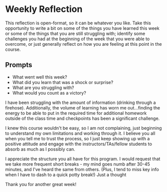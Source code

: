 # Weekly Reflection
This reflection is open-format, so it can be whatever you like. Take this opportunity to write a bit on some of the things you have learned this week or some of the things that you are still struggling with; identify some challenges you had at the beginning of the week that you were able to overcome, or just generally reflect on how you are feeling at this point in the course.

## Prompts
- What went well this week?
- What did you learn that was a shock or surprise?
- What are you struggling with?
- What would you count as a victory?

I have been struggling with the amount of information (drinking through a firehose).  Additionally, the volume of learning has worn me out...finding the energy to be able to put in the required time for additional homework outside of the class time and checkpoints has been a significant challenge.

I knew this course wouldn't be easy, so I am not complaining, just beginning to understand my own limitations and working through it.  I believe you all when you tell me to trust the process, so I just keep showing up with a positive attitude and engage with the instructors/TAs/fellow students to absorb as much as I possibly can.

I appreciate the structure you all have for this program.  I would request that we take more frequent short breaks - my mind goes numb after 30-45 minutes, and I've heard the same from others.  (Plus, I tend to miss key info when I have to dash to a quick potty break!)  Just a thought <smiley emoji>

Thank you for another great week!
